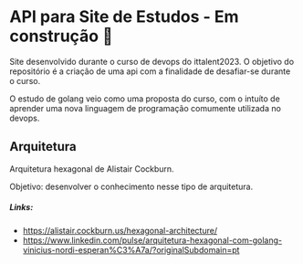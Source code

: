 # API para Site de Estudos - Em construção :hammer:

Site desenvolvido durante o curso de devops do ittalent2023. O objetivo do repositório é a criação de uma api com a finalidade de desafiar-se durante o curso. 

O estudo de golang veio como uma proposta do curso, com o intuíto de aprender uma nova linguagem de programação comumente utilizada no devops.

## Arquitetura

Arquitetura hexagonal de Alistair Cockburn.

 Objetivo: desenvolver o conhecimento nesse tipo de arquitetura.

##### Links:

- https://alistair.cockburn.us/hexagonal-architecture/
- https://www.linkedin.com/pulse/arquitetura-hexagonal-com-golang-vinicius-nordi-esperan%C3%A7a/?originalSubdomain=pt

